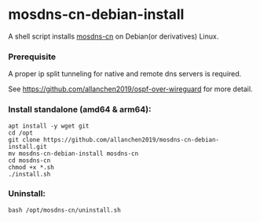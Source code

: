 # mosdns-cn-debian-install
A shell script installs [mosdns-cn](https://github.com/IrineSistiana/mosdns-cn) on Debian(or derivatives) Linux.

### Prerequisite
A proper ip split tunneling for native and remote dns servers is required. 

See https://github.com/allanchen2019/ospf-over-wireguard for more detail.

### Install standalone (amd64 & arm64):
```
apt install -y wget git
cd /opt
git clone https://github.com/allanchen2019/mosdns-cn-debian-install.git
mv mosdns-cn-debian-install mosdns-cn
cd mosdns-cn
chmod +x *.sh
./install.sh
```


### Uninstall:
```
bash /opt/mosdns-cn/uninstall.sh
```

